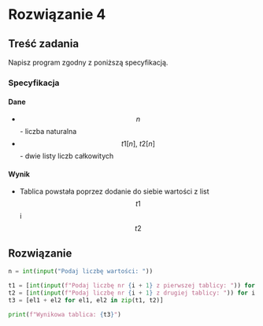 # Rozwiązanie 4

## Treść zadania

Napisz program zgodny z poniższą specyfikacją.

### Specyfikacja

#### Dane

* $$n$$ - liczba naturalna
* $$t1[n],\ t2[n]$$ - dwie listy liczb całkowitych

#### Wynik

* Tablica powstała poprzez dodanie do siebie wartości z list $$t1$$ i $$t2$$ 

## Rozwiązanie

```python
n = int(input("Podaj liczbę wartości: "))

t1 = [int(input(f"Podaj liczbę nr {i + 1} z pierwszej tablicy: ")) for i in range(n)]
t2 = [int(input(f"Podaj liczbę nr {i + 1} z drugiej tablicy: ")) for i in range(n)]
t3 = [el1 + el2 for el1, el2 in zip(t1, t2)]

print(f"Wynikowa tablica: {t3}")
```